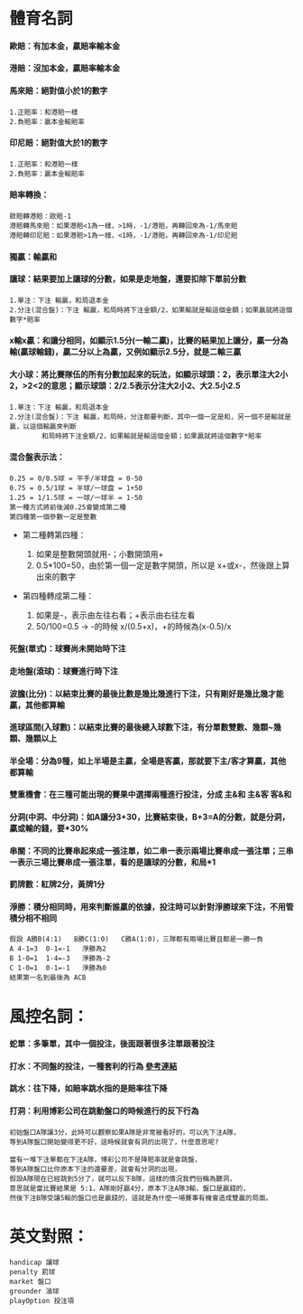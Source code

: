 # 體育名詞
#### 歐賠：有加本金，贏賠率輸本金
#### 港賠：沒加本金，贏賠率輸本金
#### 馬來賠：絕對值小於1的數字
	1.正賠率：和港賠一樣
	2.負賠率：贏本金輸賠率
#### 印尼賠：絕對值大於1的數字
	1.正賠率：和港賠一樣
	2.負賠率：贏本金輸賠率

#### 賠率轉換：
	歐賠轉港賠：歐賠-1
	港賠轉馬來賠：如果港賠<1為一樣，>1時，-1/港賠，再轉回來為-1/馬來賠
	港賠轉印尼賠：如果港賠>1為一樣，<1時，-1/港賠，再轉回來為-1/印尼賠



#### 獨贏：輸贏和

#### 讓球：結果要加上讓球的分數，如果是走地盤，還要扣除下單前分數
	1.單注：下注 輸贏，和局退本金
	2.分注(混合盤)：下注 輸贏，和局時將下注金額/2，如果輸就是輸這個金額；如果贏就將這個數字*賠率
	
#### x輸x贏：和讓分相同，如顯示1.5分(一輸二贏)，比賽的結果加上讓分，贏一分為輸(贏球輸錢)，贏二分以上為贏，又例如顯示2.5分，就是二輸三贏

#### 大小球：將比賽隊伍的所有分數加起來的玩法，如顯示球頭：2，表示單注大2小2，>2<2的意思；顯示球頭：2/2.5表示分注大2小2、大2.5小2.5
	1.單注：下注 輸贏，和局退本金
	2.分注(混合盤)：下注 輸贏，和局時，分注都要判斷，其中一個一定是和，另一個不是輸就是贏，以這個輸贏來判斷
			和局時將下注金額/2，如果輸就是輸這個金額；如果贏就將這個數字*賠率

#### 混合盤表示法：
	0.25 = 0/0.5球 = 平手/半球盘 = 0-50 
	0.75 = 0.5/1球 = 半球/一球盘 = 1+50
	1.25 = 1/1.5球 = 一球/一球半 = 1-50
	第一種方式將前後減0.25會變成第二種
	第四種第一個參數一定是整數

* 第二種轉第四種：
	1. 如果是整數開頭就用-；小數開頭用+
	2. 0.5*100=50，由於第一個一定是數字開頭，所以是 x+或x-，然後跟上算出來的數字

* 第四種轉成第二種：
	1. 如果是-，表示由左往右看；+表示由右往左看
	2. 50/100=0.5 -> -的時候 x/(0.5+x)，+的時候為(x-0.5)/x

#### 死盤(單式)：球賽尚未開始時下注

#### 走地盤(滾球)：球賽進行時下注

#### 波膽(比分)：以結束比賽的最後比數是幾比幾進行下注，只有剛好是幾比幾才能贏，其他都算輸

#### 進球區間(入球數)：以結束比賽的最後總入球數下注，有分單數雙數、幾顆~幾顆、幾顆以上

#### 半全場：分為9種，如上半場是主贏，全場是客贏，那就要下主/客才算贏，其他都算輸

#### 雙重機會：在三種可能出現的賽果中選擇兩種進行投注，分成 主&和 主&客 客&和

#### 分洞(中洞、中分洞)：如A讓分3+30，比賽結束後，B+3=A的分數，就是分洞，贏或輸的錢，要*30%

#### 串關：不同的比賽串起來成一張注單，如二串一表示兩場比賽串成一張注單；三串一表示三場比賽串成一張注單，看的是讓球的分數，和局*1

#### 罰牌數：紅牌2分，黃牌1分

#### 淨勝：積分相同時，用來判斷誰贏的依據，投注時可以針對淨勝球來下注，不用管積分相不相同
	假設 A勝B(4:1)   B勝C(1:0)   C勝A(1:0)，三隊都有兩場比賽且都是一勝一負
	A 4-1=3  0-1=-1   淨勝為2
	B 1-0=1  1-4=-3   淨勝為-2
	C 1-0=1  0-1=-1   淨勝為0
	結果第一名到最後為 ACB


# 風控名詞：
#### 蛇單：多筆單，其中一個投注，後面跟著很多注單跟著投注

#### 打水：不同盤的投注，一種套利的行為 [參考連結](https://riotchen.pixnet.net/blog/post/259071814)

#### 跳水：往下降，如賠率跳水指的是賠率往下降

#### 打洞：利用博彩公司在跳動盤口的時候進行的反下行為
	初始盤口A隊讓3分，此時可以觀察如果A隊是非常被看好的，可以先下注A隊，
	等到A隊盤口開始變得更不好，這時候就會有洞的出現了，什麼意思呢?

	當有一堆下注單都在下注A隊，博彩公司不是降賠率就是會跳盤，
	等到A隊盤口比你原本下注的還要差，就會有分洞的出現，
	假設A隊現在已經跳到5分了，就可以反下B隊，這樣的情況我們俗稱為聽洞，
	意思就是當比賽結果是 5:1，A隊剛好贏4分，原本下注A隊3輸，盤口是贏錢的，
	然後下注B隊受讓5輸的盤口也是贏錢的，這就是為什麼一場賽事有機會造成雙贏的局面。

# 英文對照：
	handicap 讓球
	penalty 罰球
	market 盤口
	grounder 滾球
	playOption 投注項
	